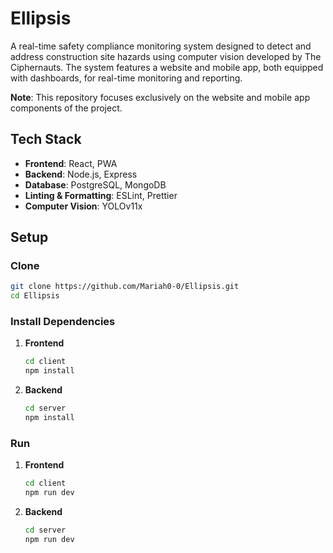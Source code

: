 # Ellipsis

A real-time safety compliance monitoring system designed to detect and address construction site hazards using computer vision developed by The Ciphernauts. The system features a website and mobile app, both equipped with dashboards, for real-time monitoring and reporting.

**Note**: This repository focuses exclusively on the website and mobile app components of the project.

## Tech Stack

- **Frontend**: React, PWA
- **Backend**: Node.js, Express
- **Database**: PostgreSQL, MongoDB
- **Linting & Formatting**: ESLint, Prettier
- **Computer Vision**: YOLOv11x

## Setup

### Clone

   ```bash
   git clone https://github.com/Mariah0-0/Ellipsis.git
   cd Ellipsis
   ```

### Install Dependencies

1. **Frontend**

   ```bash
   cd client
   npm install
   ```

2. **Backend**

   ```bash
   cd server
   npm install
   ```

### Run

1. **Frontend**

   ```bash
   cd client
   npm run dev
   ```

2. **Backend**

   ```bash
   cd server
   npm run dev
   ```
